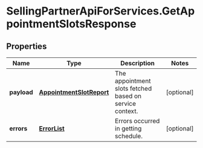 # SellingPartnerApiForServices.GetAppointmentSlotsResponse

## Properties
Name | Type | Description | Notes
------------ | ------------- | ------------- | -------------
**payload** | [**AppointmentSlotReport**](AppointmentSlotReport.md) | The appointment slots fetched based on service context. | [optional] 
**errors** | [**ErrorList**](ErrorList.md) | Errors occurred in getting schedule. | [optional] 


